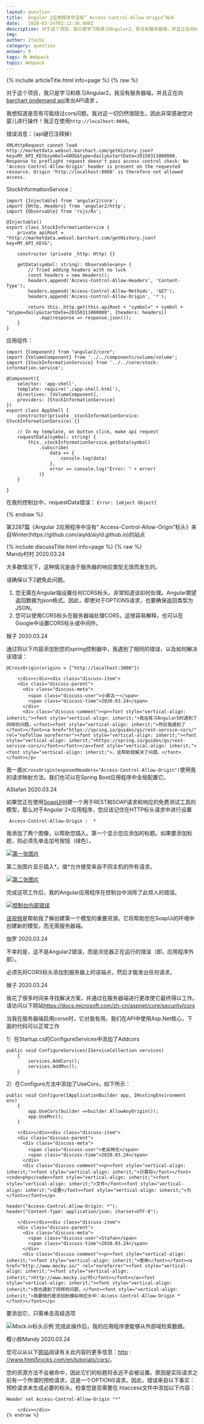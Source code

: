 ```yaml
---
layout: question
title:  Angular 2应用程序中没有“ Access-Control-Allow-Origin”标头
date:   2020-03-24T03:12:36.000Z
description: 对于这个项目，我只是学习和练习Angular2。我没有服务器端，并且正在向barchart ondemand api发出API请求  。我想知道是否...
img: 
author: Itachi
category: question
answer: 9
tags: 角 Webpack
topic: Webpack
---
```

<div class="article-root">
  <div class="article">
    {% include articleTitle.html info=page %}
    {% raw %}
    <div class="article-content"><p><font style="vertical-align: inherit;"><font style="vertical-align: inherit;">对于这个项目，我只是学习和练习Angular2。我没有服务器端，并且正在向</font></font><a href="http://www.barchartondemand.com/api.php"><font style="vertical-align: inherit;"><font style="vertical-align: inherit;">barchart ondemand api</font></font></a><font style="vertical-align: inherit;"><font style="vertical-align: inherit;">发出API请求 
 </font><font style="vertical-align: inherit;">。</font></font></p>

<p><font style="vertical-align: inherit;"><font style="vertical-align: inherit;">我想知道是否有可能绕过cors问题。</font><font style="vertical-align: inherit;">我对这一切仍然很陌生，因此非常感谢您对婴儿进行操作！</font><font style="vertical-align: inherit;">我正在使用</font></font><code>http://localhost:8080</code><font style="vertical-align: inherit;"><font style="vertical-align: inherit;">。</font></font></p>

<p><font style="vertical-align: inherit;"><font style="vertical-align: inherit;">错误消息：（api键已注释掉） </font></font></p>

<p><code>XMLHttpRequest cannot load http://marketdata.websol.barchart.com/getHistory.json?key=MY_API_KEY&amp;symbol=GOOG&amp;type=daily&amp;startDate=20150311000000. Response to preflight request doesn't pass access control check: No 'Access-Control-Allow-Origin' header is present on the requested resource. Origin 'http://localhost:8080' is therefore not allowed access.</code></p>

<p><font style="vertical-align: inherit;"><font style="vertical-align: inherit;">StockInformationService：</font></font></p>

<pre><code>import {Injectable} from 'angular2/core';<font></font>
import {Http, Headers} from 'angular2/http';<font></font>
import {Observable} from 'rxjs/Rx';<font></font>
<font></font>
@Injectable()<font></font>
export class StockInformationService {<font></font>
    private apiRoot = "http://marketdata.websol.barchart.com/getHistory.json?key=MY_API_KEY&amp;";<font></font>
<font></font>
    constructor (private _http: Http) {}<font></font>
<font></font>
    getData(symbol: string): Observable&lt;any&gt; {<font></font>
        // Tried adding headers with no luck<font></font>
        const headers = new Headers();<font></font>
        headers.append('Access-Control-Allow-Headers', 'Content-Type');<font></font>
        headers.append('Access-Control-Allow-Methods', 'GET');<font></font>
        headers.append('Access-Control-Allow-Origin', '*');<font></font>
<font></font>
        return this._http.get(this.apiRoot + "symbol=" + symbol + "&amp;type=daily&amp;startDate=20150311000000", {headers: headers})<font></font>
            .map(response =&gt; response.json());<font></font>
    }<font></font>
}<font></font>
</code></pre>

<p><font style="vertical-align: inherit;"><font style="vertical-align: inherit;">应用组件：</font></font></p>

<pre><code>import {Component} from "angular2/core";<font></font>
import {VolumeComponent} from '../../components/volume/volume';<font></font>
import {StockInformationService} from '../../core/stock-information.service';<font></font>
<font></font>
@Component({<font></font>
    selector: 'app-shell',<font></font>
    template: require('./app-shell.html'),<font></font>
    directives: [VolumeComponent],<font></font>
    providers: [StockInformationService]<font></font>
})<font></font>
export class AppShell {<font></font>
    constructor(private _stockInformationService: StockInformationService) {}<font></font>
<font></font>
    // In my template, on button click, make api request<font></font>
    requestData(symbol: string) {<font></font>
        this._stockInformationService.getData(symbol)<font></font>
            .subscribe(<font></font>
                data =&gt; {<font></font>
                    console.log(data)<font></font>
                },<font></font>
                error =&gt; console.log("Error: " + error)<font></font>
            )}<font></font>
    }<font></font>
<font></font>
}<font></font>
</code></pre>

<p><font style="vertical-align: inherit;"><font style="vertical-align: inherit;">在我的控制台中，requestData错误：
</font></font><code>Error: [object Object]</code></p></div>
    {% endraw %}
  </div>
  <p class="winter_mark">第3287篇《Angular 2应用程序中没有“ Access-Control-Allow-Origin”标头》来自Winter(https://github.com/aiyld/aiyld.github.io)的站点</p>
  <div class="discuss-wrapper">
    {% include discussTitle.html info=page %}
    {% raw %}
    <div class="discuss-item">
        <div class="discuss-parent">
          <div class="discuss-meta">
            <span class="discuss-user">Mandy村村</span>
            <span class="discuss-time">2020.03.24</span>
          </div>
          <div class="discuss-comment"><p><font style="vertical-align: inherit;"><font style="vertical-align: inherit;">大多数情况下，这种情况是由于服务器的响应类型无效而发生的。</font></font></p>

<p><font style="vertical-align: inherit;"><font style="vertical-align: inherit;">请确保以下2避免此问题。</font></font></p>

<ol>
<li><font style="vertical-align: inherit;"><font style="vertical-align: inherit;">您无需在Angular端设置任何CORS标头。</font><font style="vertical-align: inherit;">非常知道该如何处理。</font><font style="vertical-align: inherit;">Angular期望返回数据为json格式。</font><font style="vertical-align: inherit;">因此，即使对于OPTIONS请求，也要确保返回类型为JSON。</font></font></li>
<li><font style="vertical-align: inherit;"><font style="vertical-align: inherit;">您可以使用CORS标头在服务器端处理CORS，这很容易解释，也可以在Google中设置CORS标头或中间件。</font></font></li>
</ol></div>
        </div></div><div class="discuss-item">
        <div class="discuss-parent">
          <div class="discuss-meta">
            <span class="discuss-user">猴子</span>
            <span class="discuss-time">2020.03.24</span>
          </div>
          <div class="discuss-comment"><p><font style="vertical-align: inherit;"><font style="vertical-align: inherit;">通过将以下内容添加到您的spring控制器中，我遇到了相同的错误，以及如何解决该错误：</font></font></p>

<pre><code>@CrossOrigin(origins = {"http://localhost:3000"})
</code></pre></div>
        </div></div><div class="discuss-item">
        <div class="discuss-parent">
          <div class="discuss-meta">
            <span class="discuss-user">小胖古一</span>
            <span class="discuss-time">2020.03.24</span>
          </div>
          <div class="discuss-comment"><p><font style="vertical-align: inherit;"><font style="vertical-align: inherit;">我在练习Angular5时遇到了同样的问题。</font><font style="vertical-align: inherit;">然后我遇到了</font></font><a href="https://spring.io/guides/gs/rest-service-cors/" rel="nofollow noreferrer"><font style="vertical-align: inherit;"><font style="vertical-align: inherit;">https://spring.io/guides/gs/rest-service-cors/</font></font></a><font style="vertical-align: inherit;"><font style="vertical-align: inherit;">，这帮助我解决了问题。</font></font></p>

<p><font style="vertical-align: inherit;"><font style="vertical-align: inherit;">我一直</font></font><code>@CrossOrigin(exposedHeaders="Access-Control-Allow-Origin")</code><font style="vertical-align: inherit;"><font style="vertical-align: inherit;">使用我的请求映射方法。</font><font style="vertical-align: inherit;">我们也可以在Spring Boot应用程序中全局配置它。</font></font></p></div>
        </div></div><div class="discuss-item">
        <div class="discuss-parent">
          <div class="discuss-meta">
            <span class="discuss-user">AStafan</span>
            <span class="discuss-time">2020.03.24</span>
          </div>
          <div class="discuss-comment"><p><font style="vertical-align: inherit;"><font style="vertical-align: inherit;">如果您正在使用</font></font><a href="https://www.soapui.org/" rel="nofollow noreferrer"><font style="vertical-align: inherit;"><font style="vertical-align: inherit;">SoapUI</font></font></a><font style="vertical-align: inherit;"><font style="vertical-align: inherit;">创建一个</font><font style="vertical-align: inherit;">用于REST和SOAP请求和响应的免费测试工具的模型，那么对于Angular 2+应用程序，您应该记住在HTTP标头请求中进行设置</font></font></p>

<pre><code> Access-Control-Allow-Origin :  *
</code></pre>

<p><font style="vertical-align: inherit;"><font style="vertical-align: inherit;">我添加了两个图像，以帮助您插入。</font><font style="vertical-align: inherit;">第一个显示您应添加的标题。</font><font style="vertical-align: inherit;">如果要添加标题，则必须先单击加号按钮（绿色）。</font></font></p>

<p><a href="https://i.stack.imgur.com/jEzSH.jpg" rel="nofollow noreferrer"><img src="https://i.stack.imgur.com/jEzSH.jpg" alt="第一张图片"></a></p>

<p><font style="vertical-align: inherit;"><font style="vertical-align: inherit;">第二张图片显示插入*。</font><font style="vertical-align: inherit;">值*允许接受来自不同主机的所有请求。</font></font></p>

<p><a href="https://i.stack.imgur.com/6WWns.jpg" rel="nofollow noreferrer"><img src="https://i.stack.imgur.com/6WWns.jpg" alt="第二张图片"></a></p>

<p><font style="vertical-align: inherit;"><font style="vertical-align: inherit;">完成这项工作后，我的Angular应用程序在控制台中消除了此烦人的错误。</font></font></p>

<p><a href="https://i.stack.imgur.com/IKLSt.jpg" rel="nofollow noreferrer"><img src="https://i.stack.imgur.com/IKLSt.jpg" alt="控制台内部错误"></a></p>

<p><font style="vertical-align: inherit;"></font><a href="https://www.youtube.com/watch?v=L2SMZ9bbDvE&amp;t=298s" rel="nofollow noreferrer"><font style="vertical-align: inherit;"><font style="vertical-align: inherit;">该视频</font></font></a><font style="vertical-align: inherit;"><font style="vertical-align: inherit;">是帮助我了解创建第一个模型的重要资源</font><font style="vertical-align: inherit;">。</font><font style="vertical-align: inherit;">它将帮助您在SoapUi的环境中创建新的模型，而无需服务器端。</font></font></p></div>
        </div></div><div class="discuss-item">
        <div class="discuss-parent">
          <div class="discuss-meta">
            <span class="discuss-user">伽罗</span>
            <span class="discuss-time">2020.03.24</span>
          </div>
          <div class="discuss-comment"><p><font style="vertical-align: inherit;"><font style="vertical-align: inherit;">不幸的是，这不是Angular2错误，而是浏览器正在运行的错误（即，应用程序外部）。</font></font></p>

<p><font style="vertical-align: inherit;"><font style="vertical-align: inherit;">必须先将CORS标头添加到服务器上的该端点，然后才能发出任何请求。 </font></font></p></div>
        </div></div><div class="discuss-item">
        <div class="discuss-parent">
          <div class="discuss-meta">
            <span class="discuss-user">猴子</span>
            <span class="discuss-time">2020.03.24</span>
          </div>
          <div class="discuss-comment"><p><font style="vertical-align: inherit;"><font style="vertical-align: inherit;">我花了很多时间来寻找解决方案，并通过在服务器端进行更改使它最终得以工作。请访问以下网站</font></font><a href="https://docs.microsoft.com/en-us/aspnet/core/security/cors" rel="nofollow noreferrer"><font style="vertical-align: inherit;"><font style="vertical-align: inherit;">https://docs.microsoft.com/zh-cn/aspnet/core/security/cors</font></font></a></p>

<p><font style="vertical-align: inherit;"><font style="vertical-align: inherit;">当我在服务器端启用corse时，它对我有用。我们在API中使用Asp.Net核心，下面的代码可以正常工作</font></font></p>

<p><font style="vertical-align: inherit;"><font style="vertical-align: inherit;">1）在Startup.cs的ConfigureServices中添加了Addcors</font></font></p>

<pre><code>public void ConfigureServices(IServiceCollection services)<font></font>
    {<font></font>
        services.AddCors();<font></font>
        services.AddMvc();<font></font>
    }<font></font>
</code></pre>

<p><font style="vertical-align: inherit;"><font style="vertical-align: inherit;">2）在Configure方法中添加了UseCors，如下所示：</font></font></p>

<pre><code>public void Configure(IApplicationBuilder app, IHostingEnvironment env)<font></font>
    {<font></font>
        app.UseCors(builder =&gt;builder.AllowAnyOrigin());<font></font>
        app.UseMvc();<font></font>
    }<font></font>
</code></pre></div>
        </div></div><div class="discuss-item">
        <div class="discuss-parent">
          <div class="discuss-meta">
            <span class="discuss-user">老丝神无</span>
            <span class="discuss-time">2020.03.24</span>
          </div>
          <div class="discuss-comment"><p><font style="vertical-align: inherit;"><font style="vertical-align: inherit;">只需将</font></font><code>php</code><font style="vertical-align: inherit;"><font style="vertical-align: inherit;">文件</font><font style="vertical-align: inherit;">设置</font><font style="vertical-align: inherit;">为</font></font></p>

<pre><code>header("Access-Control-Allow-Origin: *");<font></font>
header("Content-Type: application/json; charset=UTF-8");<font></font>
</code></pre></div>
        </div></div><div class="discuss-item">
        <div class="discuss-parent">
          <div class="discuss-meta">
            <span class="discuss-user">Stafan</span>
            <span class="discuss-time">2020.03.24</span>
          </div>
          <div class="discuss-comment"><p><font style="vertical-align: inherit;"><font style="vertical-align: inherit;">使用</font></font><a href="http://www.mocky.io/" rel="noreferrer"><font style="vertical-align: inherit;"><font style="vertical-align: inherit;">http://www.mocky.io/时</font></font></a><font style="vertical-align: inherit;"><font style="vertical-align: inherit;">我也遇到了同样的问题，</font><font style="vertical-align: inherit;">我要做的是添加到模拟响应头中：Access-Control-Allow-Origin *</font></font></p>

<p><font style="vertical-align: inherit;"><font style="vertical-align: inherit;">要添加它，只需单击高级选项</font></font></p>

<p><img src="https://i.stack.imgur.com/T417c.png" alt="Mock.io标头示例"><font style="vertical-align: inherit;"><font style="vertical-align: inherit;">
完成此操作后，我的应用程序便能够从外部域检索数据。</font></font></p></div>
        </div></div><div class="discuss-item">
        <div class="discuss-parent">
          <div class="discuss-meta">
            <span class="discuss-user">樱小胖Mandy</span>
            <span class="discuss-time">2020.03.24</span>
          </div>
          <div class="discuss-comment"><p><font style="vertical-align: inherit;"><font style="vertical-align: inherit;">您可以从以下</font></font><a href="http://www.html5rocks.com/en/tutorials/cors/"><font style="vertical-align: inherit;"><font style="vertical-align: inherit;">网站</font></font></a><font style="vertical-align: inherit;"><font style="vertical-align: inherit;">阅读有关此内容的更多信息：</font><a href="http://www.html5rocks.com/en/tutorials/cors/"><font style="vertical-align: inherit;">http</font></a><font style="vertical-align: inherit;"> : </font><a href="http://www.html5rocks.com/en/tutorials/cors/"><font style="vertical-align: inherit;">//www.html5rocks.com/en/tutorials/cors/</font></a><font style="vertical-align: inherit;">。</font></font></p>

<p><font style="vertical-align: inherit;"><font style="vertical-align: inherit;">您的资源方法不会被命中，因此它们的标题将永远不会被设置。</font><font style="vertical-align: inherit;">原因是实际请求之前有一个所谓的预检请求，这是一个OPTIONS请求。</font><font style="vertical-align: inherit;">因此，错误来自以下事实：预检请求未生成必要的标头。</font><font style="vertical-align: inherit;">检查您是否需要在.htaccess文件中添加以下内容：</font></font></p>

<pre><code>Header set Access-Control-Allow-Origin "*"
</code></pre></div>
        </div></div>
    {% endraw %}
  </div>
<div>
